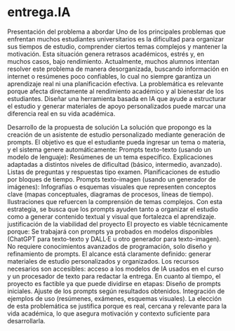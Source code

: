 # entrega.IA
Presentación del problema a abordar 
Uno de los principales problemas que enfrentan muchos estudiantes universitarios es la dificultad para organizar sus tiempos de estudio, comprender ciertos temas complejos y mantener la motivación. Esta situación genera retrasos académicos, estrés y, en muchos casos, bajo rendimiento.
Actualmente, muchos alumnos intentan resolver este problema de manera desorganizada, buscando información en internet o resúmenes poco confiables, lo cual no siempre garantiza un aprendizaje real ni una planificación efectiva.
La problemática es relevante porque afecta directamente al rendimiento académico y al bienestar de los estudiantes. Diseñar una herramienta basada en IA que ayude a estructurar el estudio y generar materiales de apoyo personalizados puede marcar una diferencia real en su vida académica.

Desarrollo de la propuesta de solución
La solución que propongo es la creación de un asistente de estudio personalizado mediante generación de prompts. El objetivo es que el estudiante pueda ingresar un tema o materia, y el sistema genere automáticamente:
Prompts texto-texto (usando un modelo de lenguaje):
Resúmenes de un tema específico.
Explicaciones adaptadas a distintos niveles de dificultad (básico, intermedio, avanzado).
Listas de preguntas y respuestas tipo examen.
Planificaciones de estudio por bloques de tiempo.
Prompts texto-imagen (usando un generador de imágenes):
Infografías o esquemas visuales que representen conceptos clave (mapas conceptuales, diagramas de procesos, líneas de tiempo).
Ilustraciones que refuercen la comprensión de temas complejos.
Con esta estrategia, se busca que los prompts ayuden tanto a organizar el estudio como a generar contenido textual y visual que fortalezca el aprendizaje.
justificación de la viabilidad del proyecto
El proyecto es viable técnicamente porque:
Se trabajará con prompts ya probados en modelos disponibles (ChatGPT para texto-texto y DALL·E u otro generador para texto-imagen).
No requiere conocimientos avanzados de programación, solo diseño y refinamiento de prompts.
El alcance está claramente definido: generar materiales de estudio personalizados y organizados.
Los recursos necesarios son accesibles: acceso a los modelos de IA usados en el curso y un procesador de texto para redactar la entrega.
En cuanto al tiempo, el proyecto es factible ya que puede dividirse en etapas:
Diseño de prompts iniciales.
Ajuste de los prompts según resultados obtenidos.
Integración de ejemplos de uso (resúmenes, exámenes, esquemas visuales).
La elección de esta problemática se justifica porque es real, cercana y relevante para la vida académica, lo que asegura motivación y contexto suficiente para desarrollarla.

